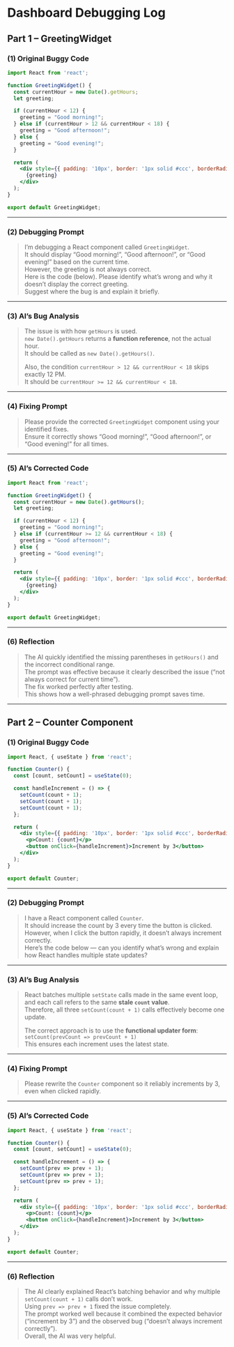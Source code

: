 # Dashboard Debugging Log

## **Part 1 – GreetingWidget**

### **(1) Original Buggy Code**
```jsx
import React from 'react';

function GreetingWidget() {
  const currentHour = new Date().getHours;
  let greeting;

  if (currentHour < 12) {
    greeting = "Good morning!";
  } else if (currentHour > 12 && currentHour < 18) { 
    greeting = "Good afternoon!";
  } else {
    greeting = "Good evening!";
  }

  return (
    <div style={{ padding: '10px', border: '1px solid #ccc', borderRadius: '5px' }}>
      {greeting}
    </div>
  );
}

export default GreetingWidget;
```

---

### **(2) Debugging Prompt**
> I’m debugging a React component called `GreetingWidget`.  
> It should display “Good morning!”, “Good afternoon!”, or “Good evening!” based on the current time.  
> However, the greeting is not always correct.  
> Here is the code (below). Please identify what’s wrong and why it doesn’t display the correct greeting.  
> Suggest where the bug is and explain it briefly.  

---

### **(3) AI’s Bug Analysis**
> The issue is with how `getHours` is used.  
> `new Date().getHours` returns a **function reference**, not the actual hour.  
> It should be called as `new Date().getHours()`.  
>  
> Also, the condition `currentHour > 12 && currentHour < 18` skips exactly 12 PM.  
> It should be `currentHour >= 12 && currentHour < 18`.

---

### **(4) Fixing Prompt**
> Please provide the corrected `GreetingWidget` component using your identified fixes.  
> Ensure it correctly shows “Good morning!”, “Good afternoon!”, or “Good evening!” for all times.

---

### **(5) AI’s Corrected Code**
```jsx
import React from 'react';

function GreetingWidget() {
  const currentHour = new Date().getHours(); 
  let greeting;

  if (currentHour < 12) {
    greeting = "Good morning!";
  } else if (currentHour >= 12 && currentHour < 18) {
    greeting = "Good afternoon!";
  } else {
    greeting = "Good evening!";
  }

  return (
    <div style={{ padding: '10px', border: '1px solid #ccc', borderRadius: '5px' }}>
      {greeting}
    </div>
  );
}

export default GreetingWidget;
```

---

### **(6) Reflection**
> The AI quickly identified the missing parentheses in `getHours()` and the incorrect conditional range.  
> The prompt was effective because it clearly described the issue (“not always correct for current time”).  
> The fix worked perfectly after testing.  
> This shows how a well-phrased debugging prompt saves time.

---

## **Part 2 – Counter Component**

### **(1) Original Buggy Code**
```jsx
import React, { useState } from 'react';

function Counter() {
  const [count, setCount] = useState(0);

  const handleIncrement = () => {
    setCount(count + 1);
    setCount(count + 1);
    setCount(count + 1);
  };

  return (
    <div style={{ padding: '10px', border: '1px solid #ccc', borderRadius: '5px', marginTop: '10px' }}>
      <p>Count: {count}</p>
      <button onClick={handleIncrement}>Increment by 3</button>
    </div>
  );
}

export default Counter;
```

---

### **(2) Debugging Prompt**
> I have a React component called `Counter`.  
> It should increase the count by 3 every time the button is clicked.  
> However, when I click the button rapidly, it doesn’t always increment correctly.  
> Here’s the code below — can you identify what’s wrong and explain how React handles multiple state updates?

---

### **(3) AI’s Bug Analysis**
> React batches multiple `setState` calls made in the same event loop, and each call refers to the same **stale `count` value**.  
> Therefore, all three `setCount(count + 1)` calls effectively become one update.  
>  
> The correct approach is to use the **functional updater form**:  
> `setCount(prevCount => prevCount + 1)`  
> This ensures each increment uses the latest state.

---

### **(4) Fixing Prompt**
> Please rewrite the `Counter` component so it reliably increments by 3, even when clicked rapidly.

---

### **(5) AI’s Corrected Code**
```jsx
import React, { useState } from 'react';

function Counter() {
  const [count, setCount] = useState(0);

  const handleIncrement = () => {
    setCount(prev => prev + 1);
    setCount(prev => prev + 1);
    setCount(prev => prev + 1);
  };

  return (
    <div style={{ padding: '10px', border: '1px solid #ccc', borderRadius: '5px', marginTop: '10px' }}>
      <p>Count: {count}</p>
      <button onClick={handleIncrement}>Increment by 3</button>
    </div>
  );
}

export default Counter;
```

---

### **(6) Reflection**
> The AI clearly explained React’s batching behavior and why multiple `setCount(count + 1)` calls don’t work.  
> Using `prev => prev + 1` fixed the issue completely.  
> The prompt worked well because it combined the expected behavior (“increment by 3”) and the observed bug (“doesn’t always increment correctly”).  
> Overall, the AI was very helpful.
